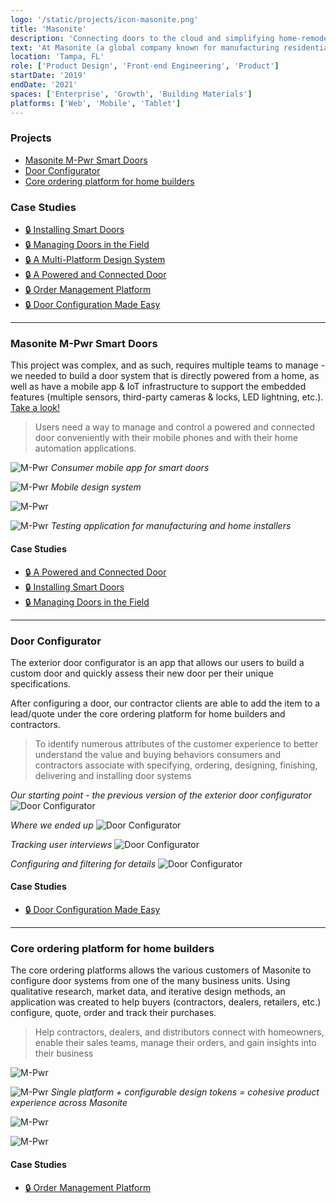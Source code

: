 ```yaml
---
logo: '/static/projects/icon-masonite.png'
title: 'Masonite'
description: 'Connecting doors to the cloud and simplifying home-remodeling'
text: 'At Masonite (a global company known for manufacturing residential and architectural doors), I help build cross-platform design systems and products for core experience, integrations, native mobile, and growth - focusing on establishing a process of lean user research and working directly with software engineers, product management, and other stakeholders.'
location: 'Tampa, FL'
role: ['Product Design', 'Front-end Engineering', 'Product']
startDate: '2019'
endDate: '2021'
spaces: ['Enterprise', 'Growth', 'Building Materials']
platforms: ['Web', 'Mobile', 'Tablet']
---
```


### Projects
- [Masonite M-Pwr Smart Doors](#masonite-m-pwr-smart-doors)
- [Door Configurator](#door-configurator)
- [Core ordering platform for home builders](#core-ordering-platform-for-home-builders)

### Case Studies

- [🔒 Installing Smart Doors](https://portfolio.ryanparag.com/projects/installing-smart-doors)
- [🔒 Managing Doors in the Field](https://portfolio.ryanparag.com/projects/door-management)
- [🔒 A Multi-Platform Design System](https://portfolio.ryanparag.com/projects/design-system)
- [🔒 A Powered and Connected Door](https://portfolio.ryanparag.com/projects/a-powered-smart-door)
- [🔒 Order Management Platform](https://portfolio.ryanparag.com/projects/order-management-platform)
- [🔒 Door Configuration Made Easy](https://portfolio.ryanparag.com/projects/door-configuration-made-easy)

--------------------------------------------

### Masonite M-Pwr Smart Doors

This project was complex, and as such, requires multiple teams to manage - we needed to build a door system that is directly powered from a home, as well as have a mobile app & IoT infrastructure to support the embedded features (multiple sensors, third-party cameras & locks, LED lightning, etc.). [Take a look!](https://residential.masonite.com/product/exterior-doors/smart/)

> Users need a way to manage and control a powered and connected door conveniently with their mobile phones and with their home automation applications.

![M-Pwr](../static/projects/masonite/m-pwr-1.png)
_Consumer mobile app for smart doors_

![M-Pwr](../static/projects/masonite/m-pwr-2.png)
_Mobile design system_

![M-Pwr](../static/projects/masonite/m-pwr-3.png)

![M-Pwr](../static/projects/masonite/m-pwr-6.png)
_Testing application for manufacturing and home installers_

#### Case Studies

- [🔒 A Powered and Connected Door](https://portfolio.ryanparag.com/projects/a-powered-smart-door)
- [🔒 Installing Smart Doors](https://portfolio.ryanparag.com/projects/installing-smart-doors)
- [🔒 Managing Doors in the Field](https://portfolio.ryanparag.com/projects/door-management)

--------------------------------------------

### Door Configurator

The exterior door configurator is an app that allows our users to build a custom door and quickly assess their new door per their unique specifications.

After configuring a door, our contractor clients are able to add the item to a lead/quote under the core ordering platform for home builders and contractors.

> To identify numerous attributes of the customer experience to better understand the value and buying behaviors consumers and contractors associate with specifying, ordering, designing, finishing, delivering and installing door systems

_Our starting point - the previous version of the exterior door configurator_
![Door Configurator](../static/projects/masonite/dc-1.png)

_Where we ended up_
![Door Configurator](../static/projects/masonite/dc-2.png)

_Tracking user interviews_
![Door Configurator](../static/projects/masonite/dc-3.png)

_Configuring and filtering for details_
![Door Configurator](../static/projects/masonite/dc-4.png)

#### Case Studies

- [🔒 Door Configuration Made Easy](https://portfolio.ryanparag.com/projects/door-configuration-made-easy)

--------------------------------------------

### Core ordering platform for home builders

The core ordering platforms allows the various customers of Masonite to configure door systems from one of the many business units. Using qualitative research, market data, and iterative design methods, an application was created to help buyers (contractors, dealers, retailers, etc.) configure, quote, order and track their purchases.

> Help contractors, dealers, and distributors connect with homeowners, enable their sales teams, manage their orders, and gain insights into their business

![M-Pwr](../static/projects/masonite/m-pwr-4.png)

![M-Pwr](../static/projects/masonite/dc-5.gif)
_Single platform + configurable design tokens = cohesive product experience across Masonite_

![M-Pwr](../static/projects/masonite/dc-6.png)

![M-Pwr](../static/projects/masonite/dc-7.png)

#### Case Studies

- [🔒 Order Management Platform](https://portfolio.ryanparag.com/projects/order-management-platform)

